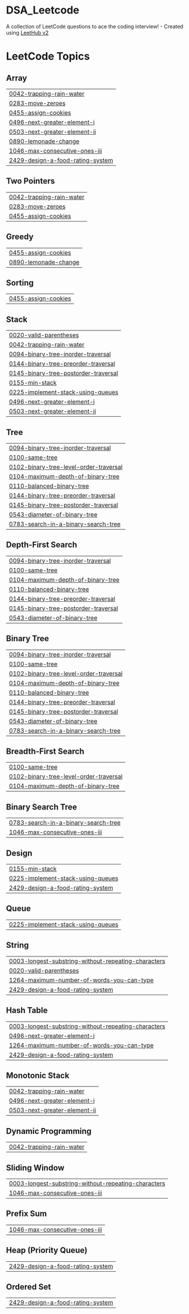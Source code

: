 # DSA_Leetcode
A collection of LeetCode questions to ace the coding interview! - Created using [LeetHub v2](https://github.com/arunbhardwaj/LeetHub-2.0)

<!---LeetCode Topics Start-->
# LeetCode Topics
## Array
|  |
| ------- |
| [0042-trapping-rain-water](https://github.com/jhashubham09/DSA_Leetcode/tree/master/0042-trapping-rain-water) |
| [0283-move-zeroes](https://github.com/jhashubham09/DSA_Leetcode/tree/master/0283-move-zeroes) |
| [0455-assign-cookies](https://github.com/jhashubham09/DSA_Leetcode/tree/master/0455-assign-cookies) |
| [0496-next-greater-element-i](https://github.com/jhashubham09/DSA_Leetcode/tree/master/0496-next-greater-element-i) |
| [0503-next-greater-element-ii](https://github.com/jhashubham09/DSA_Leetcode/tree/master/0503-next-greater-element-ii) |
| [0890-lemonade-change](https://github.com/jhashubham09/DSA_Leetcode/tree/master/0890-lemonade-change) |
| [1046-max-consecutive-ones-iii](https://github.com/jhashubham09/DSA_Leetcode/tree/master/1046-max-consecutive-ones-iii) |
| [2429-design-a-food-rating-system](https://github.com/jhashubham09/DSA_Leetcode/tree/master/2429-design-a-food-rating-system) |
## Two Pointers
|  |
| ------- |
| [0042-trapping-rain-water](https://github.com/jhashubham09/DSA_Leetcode/tree/master/0042-trapping-rain-water) |
| [0283-move-zeroes](https://github.com/jhashubham09/DSA_Leetcode/tree/master/0283-move-zeroes) |
| [0455-assign-cookies](https://github.com/jhashubham09/DSA_Leetcode/tree/master/0455-assign-cookies) |
## Greedy
|  |
| ------- |
| [0455-assign-cookies](https://github.com/jhashubham09/DSA_Leetcode/tree/master/0455-assign-cookies) |
| [0890-lemonade-change](https://github.com/jhashubham09/DSA_Leetcode/tree/master/0890-lemonade-change) |
## Sorting
|  |
| ------- |
| [0455-assign-cookies](https://github.com/jhashubham09/DSA_Leetcode/tree/master/0455-assign-cookies) |
## Stack
|  |
| ------- |
| [0020-valid-parentheses](https://github.com/jhashubham09/DSA_Leetcode/tree/master/0020-valid-parentheses) |
| [0042-trapping-rain-water](https://github.com/jhashubham09/DSA_Leetcode/tree/master/0042-trapping-rain-water) |
| [0094-binary-tree-inorder-traversal](https://github.com/jhashubham09/DSA_Leetcode/tree/master/0094-binary-tree-inorder-traversal) |
| [0144-binary-tree-preorder-traversal](https://github.com/jhashubham09/DSA_Leetcode/tree/master/0144-binary-tree-preorder-traversal) |
| [0145-binary-tree-postorder-traversal](https://github.com/jhashubham09/DSA_Leetcode/tree/master/0145-binary-tree-postorder-traversal) |
| [0155-min-stack](https://github.com/jhashubham09/DSA_Leetcode/tree/master/0155-min-stack) |
| [0225-implement-stack-using-queues](https://github.com/jhashubham09/DSA_Leetcode/tree/master/0225-implement-stack-using-queues) |
| [0496-next-greater-element-i](https://github.com/jhashubham09/DSA_Leetcode/tree/master/0496-next-greater-element-i) |
| [0503-next-greater-element-ii](https://github.com/jhashubham09/DSA_Leetcode/tree/master/0503-next-greater-element-ii) |
## Tree
|  |
| ------- |
| [0094-binary-tree-inorder-traversal](https://github.com/jhashubham09/DSA_Leetcode/tree/master/0094-binary-tree-inorder-traversal) |
| [0100-same-tree](https://github.com/jhashubham09/DSA_Leetcode/tree/master/0100-same-tree) |
| [0102-binary-tree-level-order-traversal](https://github.com/jhashubham09/DSA_Leetcode/tree/master/0102-binary-tree-level-order-traversal) |
| [0104-maximum-depth-of-binary-tree](https://github.com/jhashubham09/DSA_Leetcode/tree/master/0104-maximum-depth-of-binary-tree) |
| [0110-balanced-binary-tree](https://github.com/jhashubham09/DSA_Leetcode/tree/master/0110-balanced-binary-tree) |
| [0144-binary-tree-preorder-traversal](https://github.com/jhashubham09/DSA_Leetcode/tree/master/0144-binary-tree-preorder-traversal) |
| [0145-binary-tree-postorder-traversal](https://github.com/jhashubham09/DSA_Leetcode/tree/master/0145-binary-tree-postorder-traversal) |
| [0543-diameter-of-binary-tree](https://github.com/jhashubham09/DSA_Leetcode/tree/master/0543-diameter-of-binary-tree) |
| [0783-search-in-a-binary-search-tree](https://github.com/jhashubham09/DSA_Leetcode/tree/master/0783-search-in-a-binary-search-tree) |
## Depth-First Search
|  |
| ------- |
| [0094-binary-tree-inorder-traversal](https://github.com/jhashubham09/DSA_Leetcode/tree/master/0094-binary-tree-inorder-traversal) |
| [0100-same-tree](https://github.com/jhashubham09/DSA_Leetcode/tree/master/0100-same-tree) |
| [0104-maximum-depth-of-binary-tree](https://github.com/jhashubham09/DSA_Leetcode/tree/master/0104-maximum-depth-of-binary-tree) |
| [0110-balanced-binary-tree](https://github.com/jhashubham09/DSA_Leetcode/tree/master/0110-balanced-binary-tree) |
| [0144-binary-tree-preorder-traversal](https://github.com/jhashubham09/DSA_Leetcode/tree/master/0144-binary-tree-preorder-traversal) |
| [0145-binary-tree-postorder-traversal](https://github.com/jhashubham09/DSA_Leetcode/tree/master/0145-binary-tree-postorder-traversal) |
| [0543-diameter-of-binary-tree](https://github.com/jhashubham09/DSA_Leetcode/tree/master/0543-diameter-of-binary-tree) |
## Binary Tree
|  |
| ------- |
| [0094-binary-tree-inorder-traversal](https://github.com/jhashubham09/DSA_Leetcode/tree/master/0094-binary-tree-inorder-traversal) |
| [0100-same-tree](https://github.com/jhashubham09/DSA_Leetcode/tree/master/0100-same-tree) |
| [0102-binary-tree-level-order-traversal](https://github.com/jhashubham09/DSA_Leetcode/tree/master/0102-binary-tree-level-order-traversal) |
| [0104-maximum-depth-of-binary-tree](https://github.com/jhashubham09/DSA_Leetcode/tree/master/0104-maximum-depth-of-binary-tree) |
| [0110-balanced-binary-tree](https://github.com/jhashubham09/DSA_Leetcode/tree/master/0110-balanced-binary-tree) |
| [0144-binary-tree-preorder-traversal](https://github.com/jhashubham09/DSA_Leetcode/tree/master/0144-binary-tree-preorder-traversal) |
| [0145-binary-tree-postorder-traversal](https://github.com/jhashubham09/DSA_Leetcode/tree/master/0145-binary-tree-postorder-traversal) |
| [0543-diameter-of-binary-tree](https://github.com/jhashubham09/DSA_Leetcode/tree/master/0543-diameter-of-binary-tree) |
| [0783-search-in-a-binary-search-tree](https://github.com/jhashubham09/DSA_Leetcode/tree/master/0783-search-in-a-binary-search-tree) |
## Breadth-First Search
|  |
| ------- |
| [0100-same-tree](https://github.com/jhashubham09/DSA_Leetcode/tree/master/0100-same-tree) |
| [0102-binary-tree-level-order-traversal](https://github.com/jhashubham09/DSA_Leetcode/tree/master/0102-binary-tree-level-order-traversal) |
| [0104-maximum-depth-of-binary-tree](https://github.com/jhashubham09/DSA_Leetcode/tree/master/0104-maximum-depth-of-binary-tree) |
## Binary Search Tree
|  |
| ------- |
| [0783-search-in-a-binary-search-tree](https://github.com/jhashubham09/DSA_Leetcode/tree/master/0783-search-in-a-binary-search-tree) |
| [1046-max-consecutive-ones-iii](https://github.com/jhashubham09/DSA_Leetcode/tree/master/1046-max-consecutive-ones-iii) |
## Design
|  |
| ------- |
| [0155-min-stack](https://github.com/jhashubham09/DSA_Leetcode/tree/master/0155-min-stack) |
| [0225-implement-stack-using-queues](https://github.com/jhashubham09/DSA_Leetcode/tree/master/0225-implement-stack-using-queues) |
| [2429-design-a-food-rating-system](https://github.com/jhashubham09/DSA_Leetcode/tree/master/2429-design-a-food-rating-system) |
## Queue
|  |
| ------- |
| [0225-implement-stack-using-queues](https://github.com/jhashubham09/DSA_Leetcode/tree/master/0225-implement-stack-using-queues) |
## String
|  |
| ------- |
| [0003-longest-substring-without-repeating-characters](https://github.com/jhashubham09/DSA_Leetcode/tree/master/0003-longest-substring-without-repeating-characters) |
| [0020-valid-parentheses](https://github.com/jhashubham09/DSA_Leetcode/tree/master/0020-valid-parentheses) |
| [1264-maximum-number-of-words-you-can-type](https://github.com/jhashubham09/DSA_Leetcode/tree/master/1264-maximum-number-of-words-you-can-type) |
| [2429-design-a-food-rating-system](https://github.com/jhashubham09/DSA_Leetcode/tree/master/2429-design-a-food-rating-system) |
## Hash Table
|  |
| ------- |
| [0003-longest-substring-without-repeating-characters](https://github.com/jhashubham09/DSA_Leetcode/tree/master/0003-longest-substring-without-repeating-characters) |
| [0496-next-greater-element-i](https://github.com/jhashubham09/DSA_Leetcode/tree/master/0496-next-greater-element-i) |
| [1264-maximum-number-of-words-you-can-type](https://github.com/jhashubham09/DSA_Leetcode/tree/master/1264-maximum-number-of-words-you-can-type) |
| [2429-design-a-food-rating-system](https://github.com/jhashubham09/DSA_Leetcode/tree/master/2429-design-a-food-rating-system) |
## Monotonic Stack
|  |
| ------- |
| [0042-trapping-rain-water](https://github.com/jhashubham09/DSA_Leetcode/tree/master/0042-trapping-rain-water) |
| [0496-next-greater-element-i](https://github.com/jhashubham09/DSA_Leetcode/tree/master/0496-next-greater-element-i) |
| [0503-next-greater-element-ii](https://github.com/jhashubham09/DSA_Leetcode/tree/master/0503-next-greater-element-ii) |
## Dynamic Programming
|  |
| ------- |
| [0042-trapping-rain-water](https://github.com/jhashubham09/DSA_Leetcode/tree/master/0042-trapping-rain-water) |
## Sliding Window
|  |
| ------- |
| [0003-longest-substring-without-repeating-characters](https://github.com/jhashubham09/DSA_Leetcode/tree/master/0003-longest-substring-without-repeating-characters) |
| [1046-max-consecutive-ones-iii](https://github.com/jhashubham09/DSA_Leetcode/tree/master/1046-max-consecutive-ones-iii) |
## Prefix Sum
|  |
| ------- |
| [1046-max-consecutive-ones-iii](https://github.com/jhashubham09/DSA_Leetcode/tree/master/1046-max-consecutive-ones-iii) |
## Heap (Priority Queue)
|  |
| ------- |
| [2429-design-a-food-rating-system](https://github.com/jhashubham09/DSA_Leetcode/tree/master/2429-design-a-food-rating-system) |
## Ordered Set
|  |
| ------- |
| [2429-design-a-food-rating-system](https://github.com/jhashubham09/DSA_Leetcode/tree/master/2429-design-a-food-rating-system) |
<!---LeetCode Topics End-->